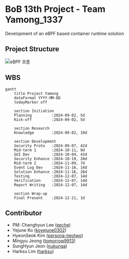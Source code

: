 # BoB 13th Project - Team Yamong_1337

Development of an eBPF based container runtime solution

## Project Structure
![eBPF 흐름](/../../../../bob-yamong/drawio/blob/main/img/yamong/SpecificFlow.jpg)

## WBS

```mermaid
gantt
    title Project Yamong
    dateFormat YYYY-MM-DD
    todayMarker off

    section Initiation
    Planning         :2024-09-02, 5d
    Kick-off         :2024-09-02, 5d

    section Research
    Knowledge        :2024-09-02, 19d

    section Development
    Security Proto   :2024-09-07, 42d
    Mid-term 1       :2024-10-11, 8d
    GUI Dev          :2024-10-04, 43d
    Security Enhance :2024-10-19, 28d
    Mid-term 2       :2024-11-09, 7d
    Event Log Dev    :2024-11-16, 14d
    Solution Enhance :2024-11-16, 28d
    Testing          :2024-12-07, 14d
    Verification     :2024-12-07, 14d
    Report Writing   :2024-12-07, 14d

    section Wrap-up
    Final Present    :2024-12-21, 1d
```


## Contributor
* PM: Changhyun Lee ([eeche](https://github.com/eeche))
* Yejune Ko ([koyejune0302](https://github.com/KoYejune0302))
* HyeonSeok Kim ([persona-twotwo](https://github.com/persona-twotwo))
* Mingyu Jeong ([tomorrow9913](https://github.com/tomorrow9913))
* SungHyun Jeon ([nukunga](https://github.com/nukunga))
* Harksu Lim ([harksu](https://github.com/harksu))
